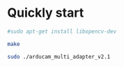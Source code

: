 # Quickly start

```Bash
#sudo apt-get install libopencv-dev
```
```Bash
make
```
```Bash
sudo ./arducam_multi_adapter_v2.1
```
